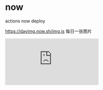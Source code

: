 # now
actions now  deploy

https://dayimg.now.sh/img.js  每日一张图片

![每日一张图片](https://dayimg.now.sh/img.js)
